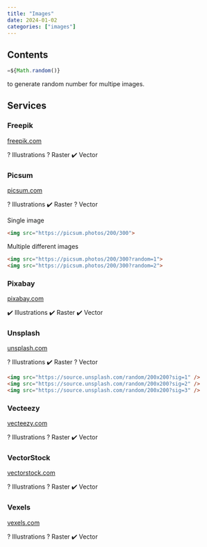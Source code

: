 ```yaml
---
title: "Images"
date: 2024-01-02
categories: ["images"]
---
```


## Contents

```js
=${Math.random()}
```

 to generate random number for multipe images.

## Services

### Freepik

[freepik.com](https://www.freepik.com/)

? Illustrations
? Raster
✔️ Vector

### Picsum

[picsum.com](https://picsum.com)

? Illustrations
✔️ Raster
? Vector

Single image

```html
<img src="https://picsum.photos/200/300">
```

Multiple different images

```html
<img src="https://picsum.photos/200/300?random=1">
<img src="https://picsum.photos/200/300?random=2">
```

### Pixabay

[pixabay.com](https://pixabay.com/)

✔️ Illustrations
✔️ Raster
✔️ Vector

### Unsplash

[unsplash.com](https://unsplash.com)

? Illustrations
✔️ Raster
? Vector

```html
<img src="https://source.unsplash.com/random/200x200?sig=1" />
<img src="https://source.unsplash.com/random/200x200?sig=2" />
<img src="https://source.unsplash.com/random/200x200?sig=3" />
```

### Vecteezy

[vecteezy.com](https://www.vecteezy.com/)

? Illustrations
? Raster
✔️ Vector

### VectorStock

[vectorstock.com](https://www.vectorstock.com/)

? Illustrations
? Raster
✔️ Vector

### Vexels

[vexels.com](https://www.vexels.com/)

? Illustrations
? Raster
✔️ Vector
